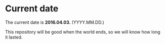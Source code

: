 # Current date

The current date is **2016.04.03.** (YYYY.MM.DD.)

This repository will be good when the world ends, so we will know how long it lasted.